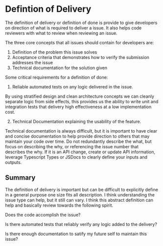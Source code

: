 # Defintion of Delivery

The definition of delivery or definition of done is provide to give developers
on direction of what is required to deliver a issue. It also helps code
reviewers with what to review when reviewing an issue.

The three core concepts that all issues should contain for developers are:

1. Definition of the problem this issue solves
1. Acceptance criteria that demonstrates how to verify the submission addresses
   the issue
1. Technical documentation for the solution given

Some critical requirements for a definition of done:

1. Reliable automated tests on any logic delivered in the issue.

By using stratified design and clean architecture concepts we can cleanly
separate logic from side effects, this provides us the ability to write unit and
integration tests that delivery high effectiveness at a low implementation cost.

2. Technical Documentation explaining the usability of the feature.

Technical documentation is always difficult, but it is important to have clear
and concise documentation to help provide direction to others that may maintain
your code over time. Do not redundantly describe the what, but focus on
describing the why, or referencing the issue number that describes the why. If
it is an API change, create or update API information, leverage Typescript Types
or JSDocs to clearly define your inputs and outputs.

## Summary

The definition of delivery is important but can be difficult to explicitly
define in a general purpose one size fits all description. I think understanding
the issue type can help, but it still can vary. I think this abstract definition
can help and basically review towards the following spirit.

Does the code accomplish the issue?

Is there automated tests that reliably verify any logic added to the delivery?

Is there enough documentation to satify my future self to maintain this issue?
